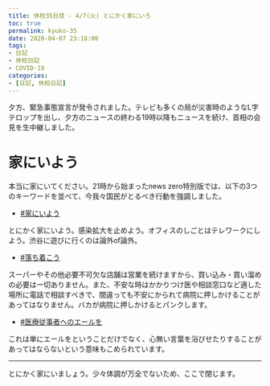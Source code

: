 ```yaml
---
title: 休校35日目 - 4/7(火) とにかく家にいろ
toc: true
permalink: kyuko-35
date: 2020-04-07 23:18:00
tags:
- 日記
- 休校日記
- COVID-19
categories:
- [日記, 休校日記]
---
```


夕方、緊急事態宣言が発令されました。テレビも多くの局が災害時のようなL字テロップを出し、夕方のニュースの終わる19時以降もニュースを続け、首相の会見を生中継しました。

<!-- more -->

# 家にいよう

本当に家にいてください。21時から始まったnews zero特別版では、以下の3つのキーワードを並べて、今我々国民がとるべき行動を強調しました。

- [#家にいよう]([https://twitter.com/hashtag/%E5%AE%B6%E3%81%AB%E3%81%84%E3%82%88%E3%81%86?src=hashtag_click](https://twitter.com/hashtag/家にいよう?src=hashtag_click))

とにかく家にいよう。感染拡大を止めよう。オフィスのしごとはテレワークにしよう。渋谷に遊びに行くのは論外of論外。

- [#落ち着こう]([https://twitter.com/hashtag/%E8%90%BD%E3%81%A1%E7%9D%80%E3%81%93%E3%81%86?src=hashtag_click](https://twitter.com/hashtag/落ち着こう?src=hashtag_click))

スーパーやその他必要不可欠な店舗は営業を続けますから、買い込み・買い溜めの必要は一切ありません。また、不安な時はかかりつけ医や相談窓口など適した場所に電話で相談すべきで、間違っても不安にかられて病院に押しかけることがあってはなりません。バカが病院に押しかけるとパンクします。

- [#医療従事者へのエールを]([https://twitter.com/hashtag/%E5%8C%BB%E7%99%82%E5%BE%93%E4%BA%8B%E8%80%85%E3%81%B8%E3%81%AE%E3%82%A8%E3%83%BC%E3%83%AB%E3%82%92?src=hashtag_click](https://twitter.com/hashtag/医療従事者へのエールを?src=hashtag_click))

これは単にエールをということだけでなく、心無い言葉を浴びせたりすることがあってはならないという意味もこめられています。

---

とにかく家にいましょう。少々体調が万全でないため、ここで閉じます。